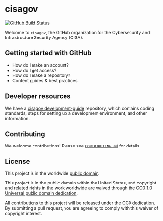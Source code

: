 # cisagov #

[![GitHub Build Status](https://github.com/cisagov/cisagov/workflows/build/badge.svg)](https://github.com/cisagov/cisagov/actions)

Welcome to `cisagov`, the GitHub organization for the Cybersecurity and Infrastructure Security Agency (CISA).

## Getting started with GitHub ##

- How do I make an account?
- How do I get access?
- How do I make a repository?
- Content guides & best practices

## Developer resources ##

We have a [cisagov development-guide](www.github.com/cisagov/development-guide)
repository, which contains coding standards, steps for setting up a development
environment, and other information.

## Contributing ##

We welcome contributions!  Please see [`CONTRIBUTING.md`](CONTRIBUTING.md) for
details.

## License ##

This project is in the worldwide [public domain](LICENSE).

This project is in the public domain within the United States, and
copyright and related rights in the work worldwide are waived through
the [CC0 1.0 Universal public domain
dedication](https://creativecommons.org/publicdomain/zero/1.0/).

All contributions to this project will be released under the CC0
dedication. By submitting a pull request, you are agreeing to comply
with this waiver of copyright interest.
